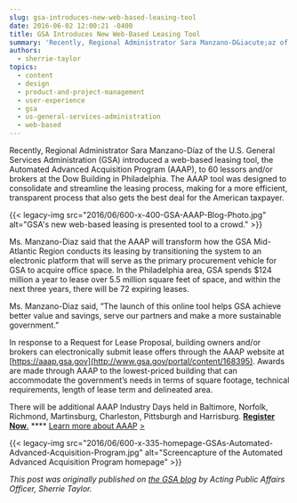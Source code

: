 ```yaml
---
slug: gsa-introduces-new-web-based-leasing-tool
date: 2016-06-02 12:00:21 -0400
title: GSA Introduces New Web-Based Leasing Tool
summary: 'Recently, Regional Administrator Sara Manzano-D&iacute;az of the U.S. General Services Administration (GSA) introduced a web-based leasing tool, the Automated Advanced Acquisition Program (AAAP), to 60 lessors and/or brokers at the Dow Building in Philadelphia. The AAAP tool was designed to consolidate and streamline the leasing process, making for a more efficient, transparent process that also'
authors:
  - sherrie-taylor
topics:
  - content
  - design
  - product-and-project-management
  - user-experience
  - gsa
  - us-general-services-administration
  - web-based
---
```


Recently, Regional Administrator Sara Manzano-Díaz of the U.S. General Services Administration (GSA) introduced a web-based leasing tool, the Automated Advanced Acquisition Program (AAAP), to 60 lessors and/or brokers at the Dow Building in Philadelphia. The AAAP tool was designed to consolidate and streamline the leasing process, making for a more efficient, transparent process that also gets the best deal for the American taxpayer.

{{< legacy-img src="2016/06/600-x-400-GSA-AAAP-Blog-Photo.jpg" alt="GSA's new web-based leasing is presented tool to a crowd." >}}

Ms. Manzano-Diaz said that the AAAP will transform how the GSA Mid-Atlantic Region conducts its leasing by transitioning the system to an electronic platform that will serve as the primary procurement vehicle for GSA  to acquire office space.  In the Philadelphia area, GSA spends $124 million a year to lease over 5.5 million square feet of space, and within the next three years, there will be 72 expiring leases.

Ms. Manzano-Diaz said, ”The launch of this online tool helps GSA achieve better value and savings, serve our partners and make a more sustainable government.”

In response to a Request for Lease Proposal, building owners and/or brokers can electronically submit lease offers through the AAAP website at [https://aaap.gsa.gov](http://www.gsa.gov/portal/content/168395). Awards are made through AAAP to the lowest-priced building that can accommodate the government’s needs in terms of square footage, technical requirements, length of lease term and delineated area.

There will be additional AAAP Industry Days held in Baltimore, Norfolk, Richmond, Martinsburg, Charleston, Pittsburgh and Harrisburg. [**Register Now**.](https://docs.google.com/a/gsa.gov/forms/d/1SZS9cgmhxiCYen1ybe95gG4wl94kA9mSQANLMb8OGIU/viewform?c=0&w=1) **** [Learn more about AAAP](http://www.gsa.gov/portal/content/168395) [>](http://www.gsa.gov/portal/content/168395)

{{< legacy-img src="2016/06/600-x-335-homepage-GSAs-Automated-Advanced-Acquisition-Program.jpg" alt="Screencapture of the Automated Advanced Acquisition Program homepage" >}}

_This post was originally published on [the GSA blog](http://gsablogs.gsa.gov/) by Acting Public Affairs Officer, Sherrie Taylor._
